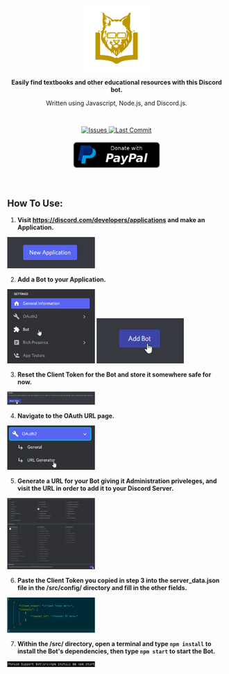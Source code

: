 <p align="center">
    <img src="images/bobcat_archives.png" width="30%"/>
</p>

<p align="center">
    <b>Easily find textbooks and other educational resources with this Discord bot.</b>
</p>

<p align="center">
    Written using Javascript, Node.js, and Discord.js.
</p>

<br>

<p align="center">
    <a href="https://github.com/Dan-Mizu/Bobcat-Archives/issues" target="_blank">
        <img src="https://img.shields.io/github/issues/Dan-Mizu/Bobcat-Archives?color=red&style=for-the-badge" alt="Issues"/>
    </a>
    <a href="https://github.com/Dan-Mizu/Bobcat-Archives/commits" target="_blank">
        <img src="https://img.shields.io/github/last-commit/Dan-Mizu/Bobcat-Archives?color=darkgreen&style=for-the-badge" alt="Last Commit"/>
    </a>
</p>

<p align="center" style="display: flex; justify-content: center; align-items: center;">
    <a href="https://www.paypal.com/paypalme/DanMizu" target="_blank" style="padding: 1%">
        <img height="60rem" src="paypal-donate-button.webp" alt="Donations"/>
    </a>
</p>

<br>

## How To Use:

1. **Visit <https://discord.com/developers/applications> and make an Application.**

<img src="images/1_create_application.png" width="40%"/>

2. **Add a Bot to your Application.**

<img src="images/2_create_bot.png" width="40%"/>

<img src="images/2_add_bot_button.png" width="40%"/>

3. **Reset the Client Token for the Bot and store it somewhere safe for now.**

<img src="images/3_store_client_token.png" width="40%"/>

4. **Navigate to the OAuth URL page.**

<img src="images/4_oauth_page.png" width="40%"/>

5. **Generate a URL for your Bot giving it Administration priveleges, and visit the URL in order to add it to your Discord Server.**

<img src="images/5_create_bot_url.png" width="40%"/>

6. **Paste the Client Token you copied in step 3 into the server_data.json file in the /src/config/ directory and fill in the other fields.**

<img src="images/6_configure_bot.png" width="40%"/>

7. **Within the /src/ directory, open a terminal and type `npm install` to install the Bot's dependencies, then type `npm start` to start the Bot.**

<img src="images/7_run_bot.png" width="40%"/>
